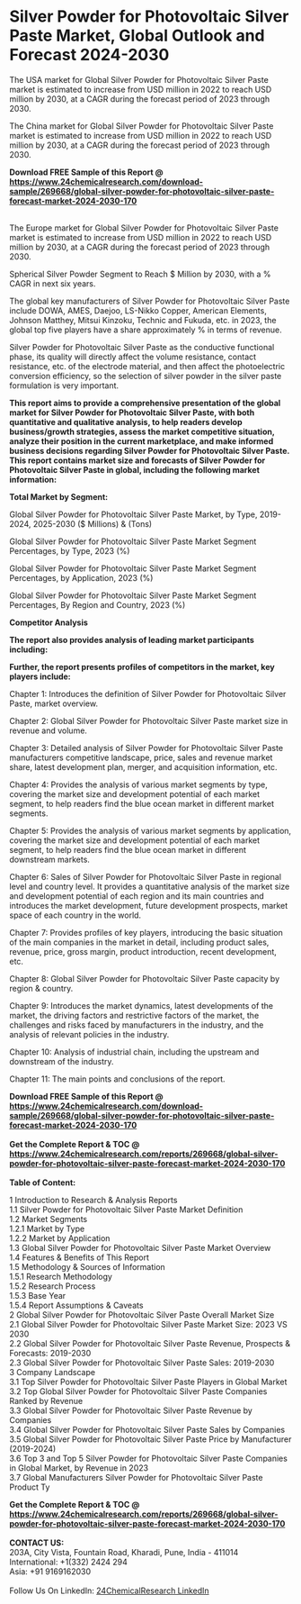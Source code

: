 <h1>Silver Powder for Photovoltaic Silver Paste Market, Global Outlook and Forecast 2024-2030</h1><p>The USA market for Global Silver Powder for Photovoltaic Silver Paste market is estimated to increase from USD million in 2022 to reach USD million by 2030, at a CAGR during the forecast period of 2023 through 2030.</p><p>
</p><p>The China market for Global Silver Powder for Photovoltaic Silver Paste market is estimated to increase from USD million in 2022 to reach USD million by 2030, at a CAGR during the forecast period of 2023 through 2030.</p><div><b>Download FREE Sample of this Report @ 
            <a href="https://www.24chemicalresearch.com/download-sample/269668/global-silver-powder-for-photovoltaic-silver-paste-forecast-market-2024-2030-170">
            https://www.24chemicalresearch.com/download-sample/269668/global-silver-powder-for-photovoltaic-silver-paste-forecast-market-2024-2030-170</a></b></div><br><p>
</p><p>The Europe market for Global Silver Powder for Photovoltaic Silver Paste market is estimated to increase from USD million in 2022 to reach USD million by 2030, at a CAGR during the forecast period of 2023 through 2030.</p><p>
Spherical Silver Powder Segment to Reach $ Million by 2030, with a % CAGR in next six years.</p><p>
The global key manufacturers of Silver Powder for Photovoltaic Silver Paste include DOWA, AMES, Daejoo, LS-Nikko Copper, American Elements, Johnson Matthey, Mitsui Kinzoku, Technic and Fukuda, etc. in 2023, the global top five players have a share approximately % in terms of revenue.</p><p>
Silver Powder for Photovoltaic Silver Paste as the conductive functional phase, its quality will directly affect the volume resistance, contact resistance, etc. of the electrode material, and then affect the photoelectric conversion efficiency, so the selection of silver powder in the silver paste formulation is very important.</p><p>
<strong>This report aims to provide a comprehensive presentation of the global market for Silver Powder for Photovoltaic Silver Paste, with both quantitative and qualitative analysis, to help readers develop business/growth strategies, assess the market competitive situation, analyze their position in the current marketplace, and make informed business decisions regarding Silver Powder for Photovoltaic Silver Paste. This report contains market size and forecasts of Silver Powder for Photovoltaic Silver Paste in global, including the following market information:</strong></p><p>
</p><p>
<strong>Total Market by Segment:</strong></p><p>
Global Silver Powder for Photovoltaic Silver Paste Market, by Type, 2019-2024, 2025-2030 ($ Millions) &amp; (Tons)</p><p>
Global Silver Powder for Photovoltaic Silver Paste Market Segment Percentages, by Type, 2023 (%)</p><p>
</p><p>
Global Silver Powder for Photovoltaic Silver Paste Market Segment Percentages, by Application, 2023 (%)</p><p>
</p><p>
Global Silver Powder for Photovoltaic Silver Paste Market Segment Percentages, By Region and Country, 2023 (%)</p><p>
</p><p>
	</p><p>
<strong>Competitor Analysis</strong></p><p>
<strong>The report also provides analysis of leading market participants including:</strong></p><p>
</p><p>
<strong>Further, the report presents profiles of competitors in the market, key players include:</strong></p><p>
</p><p>
Chapter 1: Introduces the definition of Silver Powder for Photovoltaic Silver Paste, market overview.</p><p>
Chapter 2: Global Silver Powder for Photovoltaic Silver Paste market size in revenue and volume.</p><p>
Chapter 3: Detailed analysis of Silver Powder for Photovoltaic Silver Paste manufacturers competitive landscape, price, sales and revenue market share, latest development plan, merger, and acquisition information, etc.</p><p>
Chapter 4: Provides the analysis of various market segments by type, covering the market size and development potential of each market segment, to help readers find the blue ocean market in different market segments.</p><p>
Chapter 5: Provides the analysis of various market segments by application, covering the market size and development potential of each market segment, to help readers find the blue ocean market in different downstream markets.</p><p>
Chapter 6: Sales of Silver Powder for Photovoltaic Silver Paste in regional level and country level. It provides a quantitative analysis of the market size and development potential of each region and its main countries and introduces the market development, future development prospects, market space of each country in the world.</p><p>
Chapter 7: Provides profiles of key players, introducing the basic situation of the main companies in the market in detail, including product sales, revenue, price, gross margin, product introduction, recent development, etc.</p><p>
Chapter 8: Global Silver Powder for Photovoltaic Silver Paste capacity by region &amp; country.</p><p>
Chapter 9: Introduces the market dynamics, latest developments of the market, the driving factors and restrictive factors of the market, the challenges and risks faced by manufacturers in the industry, and the analysis of relevant policies in the industry.</p><p>
Chapter 10: Analysis of industrial chain, including the upstream and downstream of the industry.</p><p>
Chapter 11: The main points and conclusions of the report.</p><div><b>Download FREE Sample of this Report @ 
            <a href="https://www.24chemicalresearch.com/download-sample/269668/global-silver-powder-for-photovoltaic-silver-paste-forecast-market-2024-2030-170">
            https://www.24chemicalresearch.com/download-sample/269668/global-silver-powder-for-photovoltaic-silver-paste-forecast-market-2024-2030-170</a></b></div><br><div><b>Get the Complete Report & TOC @ 
            <a href="https://www.24chemicalresearch.com/reports/269668/global-silver-powder-for-photovoltaic-silver-paste-forecast-market-2024-2030-170">
            https://www.24chemicalresearch.com/reports/269668/global-silver-powder-for-photovoltaic-silver-paste-forecast-market-2024-2030-170</a></b></div><br>
            <b>Table of Content:</b><p>1 Introduction to Research & Analysis Reports<br />
    1.1 Silver Powder for Photovoltaic Silver Paste Market Definition<br />
    1.2 Market Segments<br />
        1.2.1 Market by Type<br />
        1.2.2 Market by Application<br />
    1.3 Global Silver Powder for Photovoltaic Silver Paste Market Overview<br />
    1.4 Features & Benefits of This Report<br />
    1.5 Methodology & Sources of Information<br />
        1.5.1 Research Methodology<br />
        1.5.2 Research Process<br />
        1.5.3 Base Year<br />
        1.5.4 Report Assumptions & Caveats<br />
2 Global Silver Powder for Photovoltaic Silver Paste Overall Market Size<br />
    2.1 Global Silver Powder for Photovoltaic Silver Paste Market Size: 2023 VS 2030<br />
    2.2 Global Silver Powder for Photovoltaic Silver Paste Revenue, Prospects & Forecasts: 2019-2030<br />
    2.3 Global Silver Powder for Photovoltaic Silver Paste Sales: 2019-2030<br />
3 Company Landscape<br />
    3.1 Top Silver Powder for Photovoltaic Silver Paste Players in Global Market<br />
    3.2 Top Global Silver Powder for Photovoltaic Silver Paste Companies Ranked by Revenue<br />
    3.3 Global Silver Powder for Photovoltaic Silver Paste Revenue by Companies<br />
    3.4 Global Silver Powder for Photovoltaic Silver Paste Sales by Companies<br />
    3.5 Global Silver Powder for Photovoltaic Silver Paste Price by Manufacturer (2019-2024)<br />
    3.6 Top 3 and Top 5 Silver Powder for Photovoltaic Silver Paste Companies in Global Market, by Revenue in 2023<br />
    3.7 Global Manufacturers Silver Powder for Photovoltaic Silver Paste Product Ty</p><div><b>Get the Complete Report & TOC @ 
            <a href="https://www.24chemicalresearch.com/reports/269668/global-silver-powder-for-photovoltaic-silver-paste-forecast-market-2024-2030-170">
            https://www.24chemicalresearch.com/reports/269668/global-silver-powder-for-photovoltaic-silver-paste-forecast-market-2024-2030-170</a></b></div><br><b>CONTACT US:</b><br>
            203A, City Vista, Fountain Road, Kharadi, Pune, India - 411014<br>
            International: +1(332) 2424 294<br>
            Asia: +91 9169162030 <br><br>
            Follow Us On LinkedIn: <a href="https://www.linkedin.com/company/24chemicalresearch/">24ChemicalResearch LinkedIn</a>
